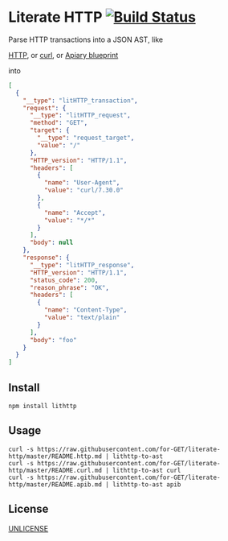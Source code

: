 # Literate HTTP [![Build Status][2]][1]

Parse HTTP transactions into a JSON AST, like

[HTTP](./README.http.md), or [curl](./README.curl.md), or [Apiary blueprint](./README.apib.md)

into

```json
[
  {
    "__type": "litHTTP_transaction",
    "request": {
      "__type": "litHTTP_request",
      "method": "GET",
      "target": {
        "__type": "request_target",
        "value": "/"
      },
      "HTTP_version": "HTTP/1.1",
      "headers": [
        {
          "name": "User-Agent",
          "value": "curl/7.30.0"
        },
        {
          "name": "Accept",
          "value": "*/*"
        }
      ],
      "body": null
    },
    "response": {
      "__type": "litHTTP_response",
      "HTTP_version": "HTTP/1.1",
      "status_code": 200,
      "reason_phrase": "OK",
      "headers": [
        {
          "name": "Content-Type",
          "value": "text/plain"
        }
      ],
      "body": "foo"
    }
  }
]
```


## Install

```shell
npm install lithttp
```

## Usage

```shell
curl -s https://raw.githubusercontent.com/for-GET/literate-http/master/README.http.md | lithttp-to-ast
curl -s https://raw.githubusercontent.com/for-GET/literate-http/master/README.curl.md | lithttp-to-ast curl
curl -s https://raw.githubusercontent.com/for-GET/literate-http/master/README.apib.md | lithttp-to-ast apib
```

## License

[UNLICENSE](LICENSE)


  [1]: https://travis-ci.org/for-GET/literate-http
  [2]: https://travis-ci.org/for-GET/literate-http.png

